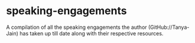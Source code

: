 # speaking-engagements
A compilation of all the speaking engagements the author (GitHub://Tanya-Jain) has taken up till date along with their respective resources. 

